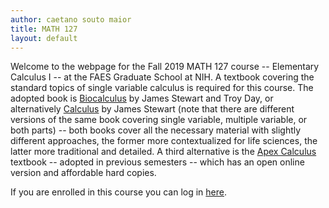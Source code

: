 ```yaml
---
author: caetano souto maior
title: MATH 127
layout: default
---
```


Welcome to the webpage for the Fall 2019 MATH 127 course -- Elementary Calculus I -- at the FAES Graduate School at NIH. A textbook covering the standard topics of single variable calculus is required for this course.
The adopted book is [Biocalculus](https://www.cengage.com/c/biocalculus-calculus-probability-and-statistics-for-the-life-sciences-1e-stewart/9781305114036/) by James Stewart and Troy Day, or alternatively [Calculus](https://www.cengage.com/c/calculus-8e-stewart/) by James Stewart (note that there are different versions of the same book covering single variable, multiple variable, or both parts) -- both books cover all the necessary material with slightly different approaches, the former more contextualized for life sciences, the latter more traditional and detailed.
A third alternative is the [Apex Calculus](http://www.apexcalculus.com/) textbook -- adopted in previous semesters -- which has an open online version and affordable hard copies.

If you are enrolled in this course you can log in [here](https://canvas.instructure.com/login/canvas).
